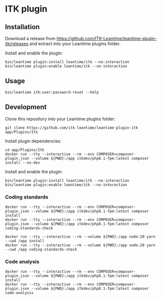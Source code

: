 # ITK plugin

## Installation

Download a release from
<https://github.com/ITK-Leantime/leantime-plugin-itk/releases> and extract into
your Leantime plugins folder.

Install and enable the plugin:

``` shell
bin/leantime plugin:install leantime/itk --no-interaction
bin/leantime plugin:enable leantime/itk --no-interaction
```

## Usage

``` shell
bin/leantime itk:user:password-reset --help
```

## Development

Clone this repository into your Leantime plugins folder:

``` shell
git clone https://github.com/itk-leantime/leantime-plugin-itk app/Plugins/Itk
```

Install plugin dependencies:

``` shell
cd app/Plugins/Itk
docker run --tty --interactive --rm --env COMPOSER=composer-plugin.json --volume ${PWD}:/app itkdev/php8.1-fpm:latest composer install --no-dev
```

Install and enable the plugin:

``` shell
bin/leantime plugin:install leantime/itk --no-interaction
bin/leantime plugin:enable leantime/itk --no-interaction
```

### Coding standards

``` shell
docker run --tty --interactive --rm --env COMPOSER=composer-plugin.json --volume ${PWD}:/app itkdev/php8.1-fpm:latest composer install
docker run --tty --interactive --rm --env COMPOSER=composer-plugin.json --volume ${PWD}:/app itkdev/php8.1-fpm:latest composer coding-standards-check
```

```shell
docker run --tty --interactive --rm --volume ${PWD}:/app node:20 yarn --cwd /app install
docker run --tty --interactive --rm --volume ${PWD}:/app node:20 yarn --cwd /app coding-standards-check
```

### Code analysis

``` shell
docker run --tty --interactive --rm --env COMPOSER=composer-plugin.json --volume ${PWD}:/app itkdev/php8.1-fpm:latest composer install
docker run --tty --interactive --rm --env COMPOSER=composer-plugin.json --volume ${PWD}:/app itkdev/php8.1-fpm:latest composer code-analysis
```
